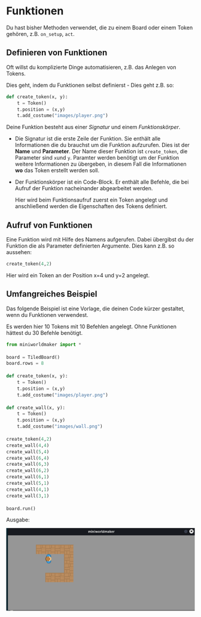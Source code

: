 # Funktionen

Du hast bisher Methoden verwendet, die zu einem Board oder einem Token gehören, z.B. ``on_setup``, ``act``.

## Definieren von Funktionen

Oft willst du komplizierte Dinge automatisieren, z.B. das Anlegen von Tokens. 

Dies geht, indem du Funktionen selbst definierst - Dies geht z.B. so:

```python
def create_token(x, y):
    t = Token()
    t.position = (x,y)
    t.add_costume("images/player.png")
```

Deine Funktion besteht aus einer *Signatur* und einem *Funktionskörper*.

* Die Signatur ist die erste Zeile der Funktion. Sie enthält alle Informationen
  die du brauchst um die Funktion aufzurufen. Dies ist der **Name** und **Parameter**.
  Der Name dieser Funktion ist `create_token`, die Parameter sind `x`und `y`. 
  Paramter werden benötigt um der Funktion weitere Informationen zu übergeben, in diesem Fall
  die Informationen **wo** das Token erstellt werden soll.

* Der Funktionskörper ist ein Code-Block. Er enthält alle Befehle, die bei Aufruf der Funktion 
  nacheinander abgearbeitet werden.
  
  Hier wird beim Funktionsaufruf zuerst ein Token angelegt und anschließend 
  werden die Eigenschaften des Tokens definiert.

## Aufruf von Funktionen

Eine Funktion wird mit Hilfe des Namens aufgerufen. Dabei übergibst du der Funktion die als Parameter definierten Argumente. 
Dies kann z.B. so aussehen:

```python
create_token(4,2)
```

Hier wird ein Token an der Position x=4 und y=2 angelegt.

## Umfangreiches Beispiel

Das folgende Beispiel ist eine Vorlage, die deinen Code kürzer gestaltet, wenn du Funktionen verwendest. 

Es werden hier 10 Tokens mit 10 Befehlen angelegt. Ohne Funktionen hättest du 30 Befehle benötigt.

```python
from miniworldmaker import *

board = TiledBoard()
board.rows = 8

def create_token(x, y):
    t = Token()
    t.position = (x,y)
    t.add_costume("images/player.png")

def create_wall(x, y):
    t = Token()
    t.position = (x,y)
    t.add_costume("images/wall.png")
    
create_token(4,2)
create_wall(4,4)
create_wall(5,4)
create_wall(6,4)
create_wall(6,3)
create_wall(6,2)
create_wall(6,1)
create_wall(5,1)
create_wall(4,1)
create_wall(3,1)

board.run()
```

Ausgabe: 

![walls](../_images/walls.png)